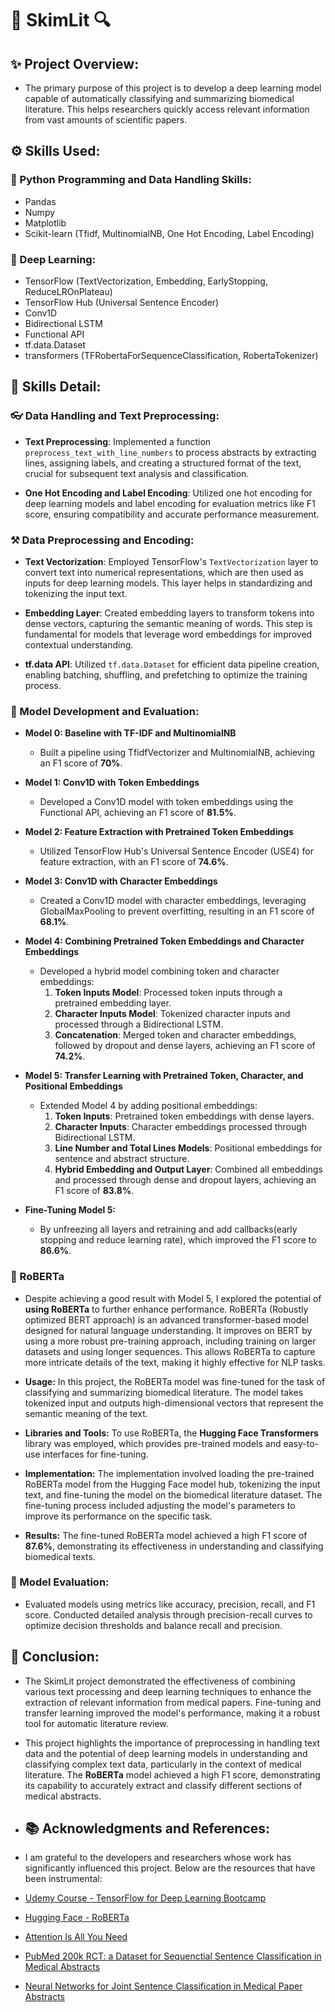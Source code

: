 # 📝 SkimLit 🔍

## ✨ Project Overview:
* The primary purpose of this project is to develop a deep learning model capable of automatically classifying and summarizing biomedical literature. This helps researchers quickly access relevant information from vast amounts of scientific papers. 

## ⚙️ Skills Used:
### 🐍 Python Programming and Data Handling Skills:
* Pandas
* Numpy
* Matplotlib
* Scikit-learn (Tfidf, MultinomialNB, One Hot Encoding, Label Encoding)


### 🧠 Deep Learning:
* TensorFlow (TextVectorization, Embedding, EarlyStopping, ReduceLROnPlateau)
* TensorFlow Hub (Universal Sentence Encoder)
* Conv1D
* Bidirectional LSTM
* Functional API
* tf.data.Dataset
* transformers (TFRobertaForSequenceClassification, RobertaTokenizer)

## 🤖 Skills Detail:
### 👓 Data Handling and Text Preprocessing:
* **Text Preprocessing**: Implemented a function `preprocess_text_with_line_numbers` to process abstracts by extracting lines, assigning labels, and creating a structured format of the text, crucial for subsequent text analysis and classification.

* **One Hot Encoding and Label Encoding**: Utilized one hot encoding for deep learning models and label encoding for evaluation metrics like F1 score, ensuring compatibility and accurate performance measurement.

### ⚒️ Data Preprocessing and Encoding:
* **Text Vectorization**: Employed TensorFlow's `TextVectorization` layer to convert text into numerical representations, which are then used as inputs for deep learning models. This layer helps in standardizing and tokenizing the input text.

* **Embedding Layer**: Created embedding layers to transform tokens into dense vectors, capturing the semantic meaning of words. This step is fundamental for models that leverage word embeddings for improved contextual understanding.

* **tf.data API**: Utilized `tf.data.Dataset` for efficient data pipeline creation, enabling batching, shuffling, and prefetching to optimize the training process.

### 🧬 Model Development and Evaluation:
* **Model 0: Baseline with TF-IDF and MultinomialNB**
  * Built a pipeline using TfidfVectorizer and MultinomialNB, achieving an F1 score of **70%**.

* **Model 1: Conv1D with Token Embeddings**
  * Developed a Conv1D model with token embeddings using the Functional API, achieving an F1 score of **81.5%**.

* **Model 2: Feature Extraction with Pretrained Token Embeddings**
  * Utilized TensorFlow Hub's Universal Sentence Encoder (USE4) for feature extraction, with an F1 score of **74.6%**.

* **Model 3: Conv1D with Character Embeddings**
  * Created a Conv1D model with character embeddings, leveraging GlobalMaxPooling to prevent overfitting, resulting in an F1 score of **68.1%**.

* **Model 4: Combining Pretrained Token Embeddings and Character Embeddings**
  * Developed a hybrid model combining token and character embeddings:
    1. **Token Inputs Model**: Processed token inputs through a pretrained embedding layer.
    2. **Character Inputs Model**: Tokenized character inputs and processed through a Bidirectional LSTM.
    3. **Concatenation**: Merged token and character embeddings, followed by dropout and dense layers, achieving an F1 score of **74.2%**.

* **Model 5: Transfer Learning with Pretrained Token, Character, and Positional Embeddings**
  * Extended Model 4 by adding positional embeddings:
    1. **Token Inputs**: Pretrained token embeddings with dense layers.
    2. **Character Inputs**: Character embeddings processed through Bidirectional LSTM.
    3. **Line Number and Total Lines Models**: Positional embeddings for sentence and abstract structure.
    4. **Hybrid Embedding and Output Layer**: Combined all embeddings and processed through dense and dropout layers, achieving an F1 score of **83.8%**.

* **Fine-Tuning Model 5:**
  * By unfreezing all layers and retraining and add callbacks(early stopping and reduce learning rate), which improved the F1 score to **86.6%**.
 
### 📄 RoBERTa
* Despite achieving a good result with Model 5, I explored the potential of **using RoBERTa** to further enhance performance. RoBERTa (Robustly optimized BERT approach) is an advanced transformer-based model designed for natural language understanding. It improves on BERT by using a more robust pre-training approach, including training on larger datasets and using longer sequences. This allows RoBERTa to capture more intricate details of the text, making it highly effective for NLP tasks.

* **Usage:** In this project, the RoBERTa model was fine-tuned for the task of classifying and summarizing biomedical literature. The model takes tokenized input and outputs high-dimensional vectors that represent the semantic meaning of the text.

* **Libraries and Tools:** To use RoBERTa, the **Hugging Face Transformers** library was employed, which provides pre-trained models and easy-to-use interfaces for fine-tuning.

* **Implementation:** The implementation involved loading the pre-trained RoBERTa model from the Hugging Face model hub, tokenizing the input text, and fine-tuning the model on the biomedical literature dataset. The fine-tuning process included adjusting the model's parameters to improve its performance on the specific task.

* **Results:** The fine-tuned RoBERTa model achieved a high F1 score of **87.6%**, demonstrating its effectiveness in understanding and classifying biomedical texts.

### 🧭 Model Evaluation:
* Evaluated models using metrics like accuracy, precision, recall, and F1 score. Conducted detailed analysis through precision-recall curves to optimize decision thresholds and balance recall and precision.

## 🎯 Conclusion:
* The SkimLit project demonstrated the effectiveness of combining various text processing and deep learning techniques to enhance the extraction of relevant information from medical papers. Fine-tuning and transfer learning improved the model's performance, making it a robust tool for automatic literature review.

* This project highlights the importance of preprocessing in handling text data and the potential of deep learning models in understanding and classifying complex text data, particularly in the context of medical literature. The **RoBERTa** model achieved a high F1 score, demonstrating its capability to accurately extract and classify different sections of medical abstracts.

* ## 📚 Acknowledgments and References:
* I am grateful to the developers and researchers whose work has significantly influenced this project. Below are the resources that have been instrumental:

* [Udemy Course - TensorFlow for Deep Learning Bootcamp](https://www.udemy.com/course/tensorflow-developer-certificate-machine-learning-zero-to-mastery/?couponCode=KEEPLEARNING)

* [Hugging Face - RoBERTa](https://huggingface.co/docs/transformers/model_doc/roberta)

* [Attention Is All You Need](https://arxiv.org/pdf/1706.03762)

* [PubMed 200k RCT: a Dataset for Sequenctial Sentence Classification in Medical Abstracts](https://arxiv.org/pdf/1710.06071)

* [Neural Networks for Joint Sentence Classification in Medical Paper Abstracts](https://arxiv.org/pdf/1612.05251)
